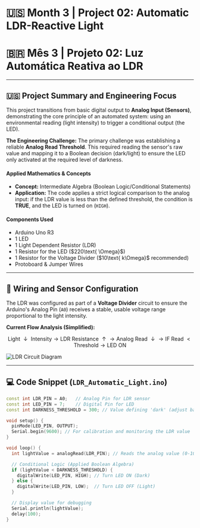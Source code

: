 # 🇺🇸 Month 3 | Project 02: Automatic LDR-Reactive Light
# 🇧🇷 Mês 3 | Projeto 02: Luz Automática Reativa ao LDR

---

## 🇺🇸 Project Summary and Engineering Focus

This project transitions from basic digital output to **Analog Input (Sensors)**, demonstrating the core principle of an automated system: using an environmental reading (light intensity) to trigger a conditional output (the LED).

**The Engineering Challenge:** The primary challenge was establishing a reliable **Analog Read Threshold**. This required reading the sensor's raw value and mapping it to a Boolean decision (dark/light) to ensure the LED only activated at the required level of darkness.

#### Applied Mathematics & Concepts
* **Concept:** Intermediate Algebra (Boolean Logic/Conditional Statements)
* **Application:** The code applies a strict logical comparison to the analog input: if the LDR value is less than the defined threshold, the condition is **TRUE**, and the LED is turned on (`HIGH`).

#### Components Used
* Arduino Uno R3
* 1 LED
* 1 Light Dependent Resistor (LDR)
* 1 Resistor for the LED ($220\text{ \Omega}$)
* 1 Resistor for the Voltage Divider ($10\text{ k\Omega}$ recommended)
* Protoboard & Jumper Wires

---

## 🔌 Wiring and Sensor Configuration

The LDR was configured as part of a **Voltage Divider** circuit to ensure the Arduino's Analog Pin (`A0`) receives a stable, usable voltage range proportional to the light intensity.

**Current Flow Analysis (Simplified):**

$$\text{Light } \downarrow \text{ Intensity} \rightarrow \text{LDR Resistance } \uparrow \rightarrow \text{Analog Read } \downarrow \rightarrow \text{IF Read } < \text{Threshold} \rightarrow \text{LED ON}$$

![LDR Circuit Diagram](LDR_Circuit_Final.jpeg)

---

## 💻 Code Snippet (`LDR_Automatic_Light.ino`)

```cpp
const int LDR_PIN = A0;   // Analog Pin for LDR sensor
const int LED_PIN = 7;    // Digital Pin for LED
const int DARKNESS_THRESHOLD = 300; // Value defining 'dark' (adjust based on environment)

void setup() {
  pinMode(LED_PIN, OUTPUT);
  Serial.begin(9600); // For calibration and monitoring the LDR value
}

void loop() {
  int lightValue = analogRead(LDR_PIN); // Reads the analog value (0-1023)

  // Conditional Logic (Applied Boolean Algebra)
  if (lightValue < DARKNESS_THRESHOLD) {
    digitalWrite(LED_PIN, HIGH); // Turn LED ON (Dark)
  } else {
    digitalWrite(LED_PIN, LOW);  // Turn LED OFF (Light)
  }

  // Display value for debugging
  Serial.println(lightValue); 
  delay(100);
}